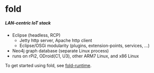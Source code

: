 # fold

##### LAN-centric IoT stack
  * Eclipse (headless, RCP)
    * Jetty http server, Apache http client
    * Eclipse/OSGi modularity (plugins, extension-points, services, ...)
  * Neo4j graph database (separate Linux process)
  * runs on rPi2, ODroid(C1, U3), other ARM7 Linux, and x86 Linux

To get started using fold, see [fold-runtime](https://github.com/cjdaly/fold-runtime).
